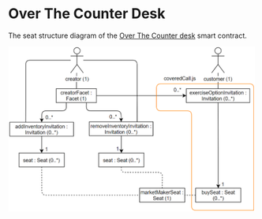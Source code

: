 # Over The Counter Desk
The seat structure diagram of the [Over The Counter desk](https://docs.agoric.com/guides/zoe/contracts/otc-desk.html) smart contract.

<img src="https://raw.githubusercontent.com/IlyasMercan/AgoricPatterns/main/docs/seatStructureDiagrams/images/otcDesk.PNG" width="500">